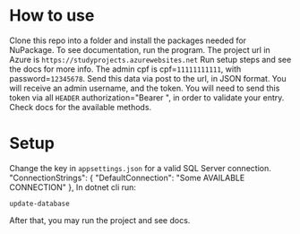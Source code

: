 # How to use
Clone this repo into a folder and install the packages needed for NuPackage.
To see documentation, run the program.
The project url in Azure is `https://studyprojects.azurewebsites.net`
Run setup steps and see the docs for more info.
The admin cpf is cpf=`11111111111`, with password=`12345678`.
Send this data via post to the url, in JSON format. You will receive an admin username, and the token.
You will need to send this token via all `HEADER` authorization="Bearer <token>", in order to validate your entry.
Check docs for the available methods.
# Setup
Change the key in `appsettings.json` for a valid SQL Server connection.
  "ConnectionStrings": {
    "DefaultConnection": "Some AVAILABLE CONNECTION"
  },
In dotnet cli run:
```
update-database
```
After that, you may run the project and see docs.



